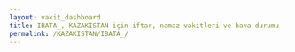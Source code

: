 ```yaml
---
layout: vakit_dashboard
title: IBATA_, KAZAKISTAN için iftar, namaz vakitleri ve hava durumu - ilçe/eyalet seç
permalink: /KAZAKISTAN/IBATA_/
---
```


<script type="text/javascript">
  var GLOBAL_COUNTRY = 'KAZAKISTAN';
  var GLOBAL_CITY = 'IBATA_';
  var GLOBAL_STATE = '';
  var lat = 72;
  var lon = 21;
</script>
